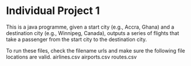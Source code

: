# Individual Project 1
 

This is a java programme, given a start city (e.g., Accra, Ghana) and a destination city (e.g., Winnipeg, Canada), outputs a series of flights that take a passenger from the start city to the destination city.

To run these files, check the filename urls and make sure the following file locations are valid.
airlines.csv 
airports.csv 
routes.csv
